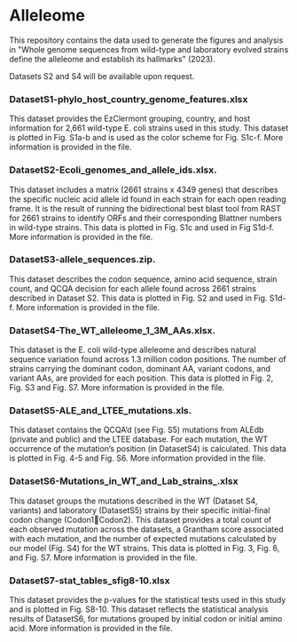 # Alleleome
This repository contains the data used to generate the figures and analysis in "Whole genome sequences from wild-type and laboratory evolved strains define the alleleome and establish its hallmarks" (2023).

Datasets S2 and S4 will be available upon request.

### DatasetS1-phylo_host_country_genome_features.xlsx
This dataset provides the EzClermont grouping, country, and host information for 2,661 wild-type E. coli strains used in this study. This dataset is plotted in Fig. S1a-b and is used as the color scheme for Fig. S1c-f. More information is provided in the file.
### DatasetS2-Ecoli_genomes_and_allele_ids.xlsx.
This dataset includes a matrix (2661 strains x 4349 genes) that describes the specific nucleic acid allele id found in each strain for each open reading frame. It is the result of running the bidirectional best blast tool from RAST for 2661 strains to identify ORFs and their corresponding Blattner numbers in wild-type strains. This data is plotted in Fig. S1c and used in Fig S1d-f. More information is provided in the file.
### DatasetS3-allele_sequences.zip.
This dataset describes the codon sequence, amino acid sequence, strain count, and QCQA decision for each allele found across 2661 strains described in Dataset S2. This data is plotted in Fig. S2 and used in Fig. S1d-f. More information is provided in the file. 
### DatasetS4-The_WT_alleleome_1_3M_AAs.xlsx.
This dataset is the E. coli wild-type alleleome and describes natural sequence variation found across 1.3 million codon positions. The number of strains carrying the dominant codon, dominant AA, variant codons, and variant AAs, are provided for each position. This data is plotted in Fig. 2, Fig. S3 and Fig. S7. More information is provided in the file.
### DatasetS5-ALE_and_LTEE_mutations.xls.
This dataset contains the QCQA’d (see Fig. S5) mutations from ALEdb (private and public) and the LTEE database. For each mutation, the WT occurrence of the mutation’s position (in DatasetS4) is calculated. This data is plotted in Fig. 4-5 and Fig. S6. More information provided in the file.
### DatasetS6-Mutations_in_WT_and_Lab_strains_.xlsx
This dataset groups the mutations described in the WT (Dataset S4, variants) and laboratory (DatasetS5) strains by their specific initial-final codon change (Codon1Codon2).  This dataset provides a total count of each observed mutation across the datasets, a Grantham score associated with each mutation, and the number of expected mutations calculated by our model (Fig. S4) for the WT strains. This data is plotted in Fig. 3, Fig. 6, and Fig. S7. More information is provided in the file.
### DatasetS7-stat_tables_sfig8-10.xlsx
This dataset provides the p-values for the statistical tests used in this study and is plotted in Fig. S8-10. This dataset reflects the statistical analysis results of DatasetS6, for mutations grouped by initial codon or initial amino acid. More information is provided in the file. 
 

